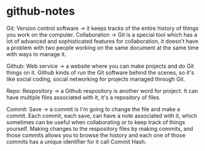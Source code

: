 # github-notes

Git: Version control software -> it keeps tracks of the entire history of things you work on the computer. Collaboration -> Git is a special tool which has a lot of advanced and sophisticated features for collaboration, it doesn't have a problem with two people working on the same document at the same time with ways to manage it.

Github: Web service -> a website where you can make projects and do Git things on it. Github kinds of run the Git software behind the scenes, so it's like social coding, social networking for projects managed through Git.

Repo: Respository -> a Github respository is another word for project. It can have multiple files associated with it, it's a repository of files. 

Commit: Save -> a commit is I'm going to change the file and make a commit. Each commit, each save, can have a note associated with it, which sometimes can be useful when collaborating or to keep track of things yourself. Making changes to the respository files by making commits, and those commits allows you to browse the history and each one of those commits has a unique identifier for it call Commit Hash.
